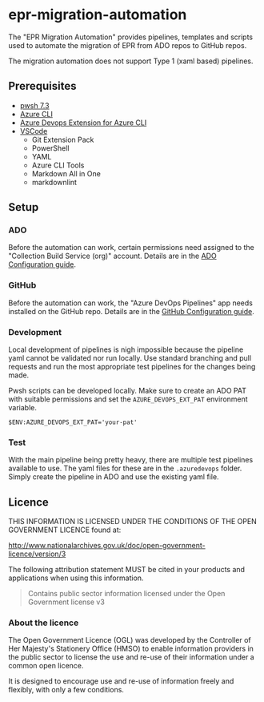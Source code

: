 # epr-migration-automation

The "EPR Migration Automation" provides pipelines, templates and scripts used to automate the migration of EPR from ADO repos to GitHub repos.

The migration automation does not support Type 1 (xaml based) pipelines.

## Prerequisites

- [pwsh 7.3](https://learn.microsoft.com/en-us/powershell/scripting/install/installing-powershell?view=powershell-7.3)
- [Azure CLI](https://learn.microsoft.com/en-us/cli/azure/)
- [Azure Devops Extension for Azure CLI](https://learn.microsoft.com/en-us/azure/devops/cli/?view=azure-devops)
- [VSCode](https://code.visualstudio.com/)
  - Git Extension Pack
  - PowerShell
  - YAML
  - Azure CLI Tools
  - Markdown All in One
  - markdownlint

## Setup

### ADO

Before the automation can work, certain permissions need assigned to the "Collection Build Service (org)" account.  Details are in the [ADO Configuration guide](./docs/adoconfiguration.md).

### GitHub

Before the automation can work, the "Azure DevOps Pipelines" app needs installed on the GitHub repo.  Details are in the [GitHub Configuration guide](./docs/githubconfiguration.md).

### Development

Local development of pipelines is nigh impossible because the pipeline yaml cannot be validated nor run locally.  Use standard branching and pull requests and run the most appropriate test pipelines for the changes being made.

Pwsh scripts can be developed locally.  Make sure to create an ADO PAT with suitable permissions and set the `AZURE_DEVOPS_EXT_PAT` environment variable.

```pwsh
$ENV:AZURE_DEVOPS_EXT_PAT='your-pat'
```

### Test

With the main pipeline being pretty heavy, there are multiple test pipelines available to use.  The yaml files for these are in the `.azuredevops` folder.  Simply create the pipeline in ADO and use the existing yaml file.

## Licence

THIS INFORMATION IS LICENSED UNDER THE CONDITIONS OF THE OPEN GOVERNMENT LICENCE found at:

<http://www.nationalarchives.gov.uk/doc/open-government-licence/version/3>

The following attribution statement MUST be cited in your products and applications when using this information.

> Contains public sector information licensed under the Open Government license v3

### About the licence

The Open Government Licence (OGL) was developed by the Controller of Her Majesty's Stationery Office (HMSO) to enable information providers in the public sector to license the use and re-use of their information under a common open licence.

It is designed to encourage use and re-use of information freely and flexibly, with only a few conditions.
